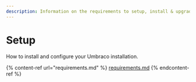 ```yaml
---
description: Information on the requirements to setup, install & upgrade Umbraco
---
```


# Setup

How to install and configure your Umbraco installation.

{% content-ref url="requirements.md" %}
[requirements.md](requirements.md)
{% endcontent-ref %}
